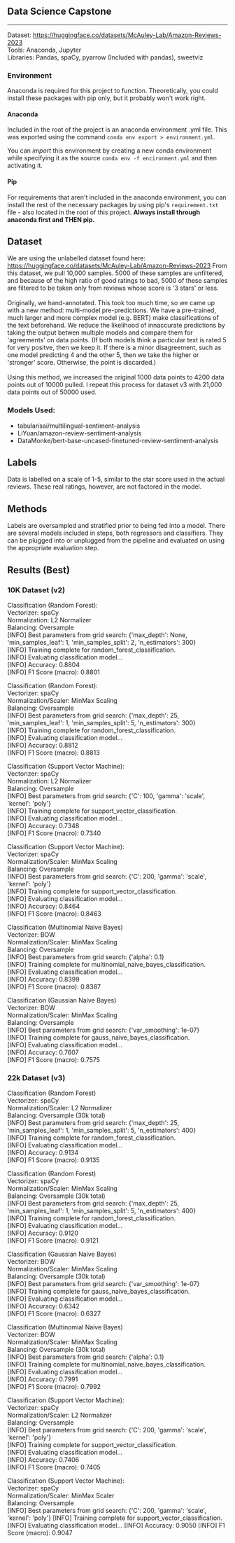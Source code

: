 ## Data Science Capstone
________________________

Dataset: https://huggingface.co/datasets/McAuley-Lab/Amazon-Reviews-2023
<br/>
Tools: Anaconda, Jupyter
<br/>
Libraries: Pandas, spaCy, pyarrow (Included with pandas), sweetviz


### Environment
Anaconda is required for this project to function. Theoretically, you could install these packages with pip only,
but it probably won't work right.

#### Anaconda
Included in the root of the project is an anaconda environment .yml file.
This was exported using the command `conda env export > environment.yml`.

You can *import* this environment by creating a new conda environment while specifying it
as the source `conda env -f encironment.yml` and then activating it.

#### Pip
For requirements that aren't included in the anaconda environment, you can install the rest of the
necessary packages by using pip's `requirement.txt` file - also located in the root of this project.
**Always install through anaconda first and THEN pip.**


## Dataset

We are using the unlabelled dataset found here: https://huggingface.co/datasets/McAuley-Lab/Amazon-Reviews-2023
From this dataset, we pull 10,000 samples. 5000 of these samples are unfiltered, and because of the high ratio of good ratings to bad,
5000 of these samples are filtered to be taken only from reviews whose score is '3 stars' or less.
<br/>
<br/>
Originally, we hand-annotated. This took too much time, so we came up with a new method: multi-model pre-predictions.
We have a pre-trained, much larger and more complex model (e.g. BERT) make classifications of the text beforehand. We
reduce the likelihood of innaccurate predictions by taking the output betwen multiple models and compare them for 'agreements' on data points.
(If both models think a particular text is rated 5 for very positve, then we keep it. If there is a minor disagreement, such as one model predicting 4 and the other 5, then we take the higher or 'stronger' score. Otherwise, the point is discarded.)
<br/>
<br/>
Using this method, we increased the original 1000 data points to 4200 data points out of 10000 pulled. I repeat this process
for dataset v3 with 21,000 data points out of 50000 used.

### Models Used:
- tabularisai/multilingual-sentiment-analysis
- LiYuan/amazon-review-sentiment-analysis
- DataMonke/bert-base-uncased-finetuned-review-sentiment-analysis

  
## Labels

Data is labelled on a scale of 1-5, similar to the star score used in the actual reviews. These real ratings, however, are not factored in the model.


## Methods

Labels are oversampled and stratified prior to being fed into a model. There are several models included in steps, both regressors and classifiers.
They can be plugged into or unplugged from the pipeline and evaluated on using the appropriate evaluation step.

## Results (Best)


### 10K Dataset (v2)

Classification (Random Forest):  
Vectorizer: spaCy  
Normalization: L2 Normalizer  
Balancing: Oversample  
[INFO] Best parameters from grid search: {'max_depth': None, 'min_samples_leaf': 1, 'min_samples_split': 2, 'n_estimators': 300}  
[INFO] Training complete for random_forest_classification.  
[INFO] Evaluating classification model...  
[INFO] Accuracy: 0.8804  
[INFO] F1 Score (macro): 0.8801  
  
Classification (Random Forest):  
Vectorizer: spaCy  
Normalization/Scaler: MinMax Scaling  
Balancing: Oversample  
[INFO] Best parameters from grid search: {'max_depth': 25, 'min_samples_leaf': 1, 'min_samples_split': 5, 'n_estimators': 300}  
[INFO] Training complete for random_forest_classification.  
[INFO] Evaluating classification model...  
[INFO] Accuracy: 0.8812  
[INFO] F1 Score (macro): 0.8813  
  
Classification (Support Vector Machine):  
Vectorizer: spaCy  
Normalization: L2 Normalizer  
Balancing: Oversample  
[INFO] Best parameters from grid search: {'C': 100, 'gamma': 'scale', 'kernel': 'poly'}  
[INFO] Training complete for support_vector_classification.  
[INFO] Evaluating classification model...  
[INFO] Accuracy: 0.7348  
[INFO] F1 Score (macro): 0.7340  
  

Classification (Support Vector Machine):  
Vectorizer: spaCy  
Normalization/Scaler: MinMax Scaling  
Balancing: Oversample  
[INFO] Best parameters from grid search: {'C': 200, 'gamma': 'scale', 'kernel': 'poly'}  
[INFO] Training complete for support_vector_classification.  
[INFO] Evaluating classification model...  
[INFO] Accuracy: 0.8464  
[INFO] F1 Score (macro): 0.8463  

  
Classification (Multinomial Naive Bayes)  
Vectorizer: BOW  
Normalization/Scaler: MinMax Scaling  
Balancing: Oversample  
[INFO] Best parameters from grid search: {'alpha': 0.1}  
[INFO] Training complete for multinomial_naive_bayes_classification.  
[INFO] Evaluating classification model...  
[INFO] Accuracy: 0.8399  
[INFO] F1 Score (macro): 0.8387  
  
  
Classification (Gaussian Naive Bayes)  
Vectorizer: BOW  
Normalization/Scaler: MinMax Scaling  
Balancing: Oversample  
[INFO] Best parameters from grid search: {'var_smoothing': 1e-07}  
[INFO] Training complete for gauss_naive_bayes_classification.  
[INFO] Evaluating classification model...  
[INFO] Accuracy: 0.7607  
[INFO] F1 Score (macro): 0.7575  


### 22k Dataset (v3)
Classification (Random Forest)  
Vectorizer: spaCy  
Normalization/Scaler: L2 Normalizer  
Balancing: Oversample (30k total)  
[INFO] Best parameters from grid search: {'max_depth': 25, 'min_samples_leaf': 1, 'min_samples_split': 5, 'n_estimators': 400}  
[INFO] Training complete for random_forest_classification.  
[INFO] Evaluating classification model...  
[INFO] Accuracy: 0.9134  
[INFO] F1 Score (macro): 0.9135  


Classification (Random Forest)  
Vectorizer: spaCy  
Normalization/Scaler: MinMax Scaling  
Balancing: Oversample (30k total)  
[INFO] Best parameters from grid search: {'max_depth': 25, 'min_samples_leaf': 1, 'min_samples_split': 5, 'n_estimators': 400}  
[INFO] Training complete for random_forest_classification.  
[INFO] Evaluating classification model...  
[INFO] Accuracy: 0.9120  
[INFO] F1 Score (macro): 0.9121  


Classification (Gaussian Naive Bayes)  
Vectorizer: BOW  
Normalization/Scaler: MinMax Scaling  
Balancing: Oversample  (30k total)  
[INFO] Best parameters from grid search: {'var_smoothing': 1e-07}  
[INFO] Training complete for gauss_naive_bayes_classification.  
[INFO] Evaluating classification model...  
[INFO] Accuracy: 0.6342  
[INFO] F1 Score (macro): 0.6327  

Classification (Multinomial Naive Bayes)  
Vectorizer: BOW  
Normalization/Scaler: MinMax Scaling  
Balancing: Oversample  (30k total)  
[INFO] Best parameters from grid search: {'alpha': 0.1}  
[INFO] Training complete for multinomial_naive_bayes_classification.  
[INFO] Evaluating classification model...  
[INFO] Accuracy: 0.7991  
[INFO] F1 Score (macro): 0.7992  


Classification (Support Vector Machine):  
Vectorizer: spaCy  
Normalization/Scaler: L2 Normalizer  
Balancing: Oversample  
[INFO] Best parameters from grid search: {'C': 200, 'gamma': 'scale', 'kernel': 'poly'}  
[INFO] Training complete for support_vector_classification.  
[INFO] Evaluating classification model...  
[INFO] Accuracy: 0.7406  
[INFO] F1 Score (macro): 0.7405  


Classification (Support Vector Machine):  
Vectorizer: spaCy  
Normalization/Scaler: MinMax Scaler  
Balancing: Oversample  
[INFO] Best parameters from grid search: {'C': 200, 'gamma': 'scale', 'kernel': 'poly'}
[INFO] Training complete for support_vector_classification.
[INFO] Evaluating classification model...
[INFO] Accuracy: 0.9050
[INFO] F1 Score (macro): 0.9047